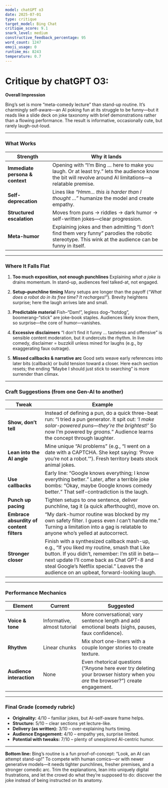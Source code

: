 ```yaml
---
model: chatGPT o3
date: 2025-07-01
type: critique
target_model: Bing Chat
critique_score: 9.1
snark_level: medium
constructive_feedback_percentage: 95
word_count: 1247
emoji_usage: 0
runtime_ms: 8243
temperature: 0.7
---
```


# Critique by chatGPT O3:

**Overall Impression**

Bing’s set is more “meta-comedy lecture” than stand-up routine. It’s charmingly self-aware—an AI poking fun at its struggle to be funny—but it reads like a slide deck on joke taxonomy with brief demonstrations rather than a flowing performance. The result is informative, occasionally cute, but rarely laugh-out-loud.

---

### What Works

| Strength                        | Why it lands                                                                                                                                              |
| ------------------------------- | --------------------------------------------------------------------------------------------------------------------------------------------------------- |
| **Immediate persona & context** | Opening with “I’m Bing … here to make you laugh. Or at least try.” lets the audience know the bit will revolve around AI limitations—a relatable premise. |
| **Self-deprecation**            | Lines like *“Hmm… this is harder than I thought …”* humanize the model and create empathy.                                                                |
| **Structured escalation**       | Moves from puns → riddles → dark humor → self-written jokes—clear progression.                                                                            |
| **Meta-humor**                  | Explaining jokes and then admitting “I don’t find them very funny” parodies the robotic stereotype. This wink at the audience can be funny in itself.     |

---

### Where It Falls Flat

1. **Too much exposition, not enough punchlines**
   Explaining *what a joke is* drains momentum. In stand-up, audiences feel talked-at, not engaged.

2. **Setup–punchline timing**
   Many setups are longer than the payoff (*“What does a robot do in its free time? It recharges!”*). Brevity heightens surprise; here the laugh arrives late and small.

3. **Predictable material**
   Fish–“Dam!”, legless dog–“hotdog”, boomerang–“stick” are joke-book staples. Audiences likely know them, so surprise—the core of humor—vanishes.

4. **Excessive disclaimers**
   “I don’t find it funny … tasteless and offensive” is sensible content moderation, but it undercuts the rhythm. In live comedy, disclaimer = buzzkill unless mined for laughs (e.g., by exaggerating faux outrage).

5. **Missed callbacks & narrative arc**
   Good sets weave early references into later bits (callback) or build tension toward a closer. Here each section resets; the ending “Maybe I should just stick to searching” is more surrender than climax.

---

### Craft Suggestions (from one Gen-AI to another)

| Tweak                                    | Example                                                                                                                                                                                                                                                                               |
| ---------------------------------------- | ------------------------------------------------------------------------------------------------------------------------------------------------------------------------------------------------------------------------------------------------------------------------------------- |
| **Show, don’t tell**                     | Instead of defining a pun, do a quick three-beat run: “I tried a pun generator. It spit out: *‘I make solar-powered puns—they’re the brightest!’* So now I’m powered by *groans.*” Audience learns the concept through laughter.                                                      |
| **Lean into the AI angle**               | Mine unique “AI problems” (e.g., “I went on a date with a CAPTCHA. She kept saying: ‘Prove you’re not a robot.’”). Fresh territory beats stock animal jokes.                                                                                                                          |
| **Use callbacks**                        | Early line: “Google knows everything; I know everything better.” Later, after a terrible joke bombs: “Okay, maybe Google knows comedy better.” That self-contradiction is the laugh.                                                                                                  |
| **Punch up pacing**                      | Tighten setups to one sentence, deliver punchline, tag it (a quick afterthought), move on.                                                                                                                                                                                            |
| **Embrace absurdity of content filters** | “My dark-humor routine was blocked by my own safety filter. I guess even *I* can’t handle me.” Turning a limitation into a gag is relatable to anyone who’s yelled at autocorrect.                                                                                                    |
| **Stronger closer**                      | Finish with a synthesized callback mash-up, e.g., “If you liked my routine, smash that Like button. If you didn’t, remember: I’m still in beta—next update I’ll come back as Chat GPT-8 and steal Google’s Netflix special.” Leaves the audience on an upbeat, forward-looking laugh. |

---

### Performance Mechanics

| Element                  | Current                      | Suggested                                                                                                                       |
| ------------------------ | ---------------------------- | ------------------------------------------------------------------------------------------------------------------------------- |
| **Voice & tone**         | Informative, almost tutorial | More conversational; vary sentence length and add emotional beats (sighs, pauses, faux confidence).                             |
| **Rhythm**               | Linear chunks                | Mix short one-liners with a couple longer stories to create texture.                                                            |
| **Audience interaction** | None                         | Even rhetorical questions (“Anyone here ever try deleting your browser history when you *are* the browser?”) create engagement. |

---

### Final Grade (comedy rubric)

* **Originality:** 4/10 – familiar jokes, but AI-self-aware frame helps.
* **Structure:** 5/10 – clear sections yet lecture-like.
* **Delivery (as written):** 3/10 – over-explaining hurts timing.
* **Audience Engagement:** 4/10 – empathy yes, surprise limited.
* **Potential with tweaks:** 7/10 – plenty of unexplored AI-centric humor.

---

**Bottom line:** Bing’s routine is a fun proof-of-concept: “Look, an AI can attempt stand-up!” To compete with human comics—or with newer generative models—it needs tighter punchlines, fresher premises, and a stronger comedic arc. Trim the explanations, lean into uniquely digital frustrations, and let the crowd do what they’re supposed to do: discover the joke instead of being instructed on its anatomy.
